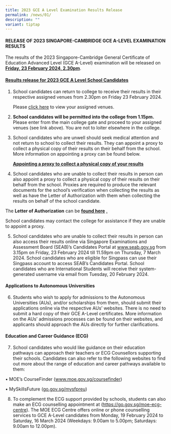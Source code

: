 ```yaml
---
title: 2023 GCE A Level Examination Results Release
permalink: /news/01/
description: ""
variant: tiptap
---
```

<h4>RELEASE OF 2023 SINGAPORE-CAMBRIDGE GCE A-LEVEL EXAMINATION RESULTS</h4>
<p>The results of the 2023 Singapore-Cambridge General Certificate of Education
Advanced Level (GCE A-Level) examination will be released on <strong><u>Friday, 23 February 2024, 2.30pm</u></strong>.</p>
<h4><strong><u>Results release for 2023 GCE A Level School Candidates</u></strong></h4>
<ol data-tight="true" class="tight">
<li>
<p>School candidates can return to college to receive their results in their
respective assigned venues from 2.30pm on Friday 23 February 2024.</p>
<p>Please <a href="/files/News/Venues.pdf" rel="noopener noreferrer nofollow" target="_blank">click here</a> to
view your assigned venues.</p>
<p></p>
</li>
<li>
<p><strong>School candidates will be permitted into the college from 1.15pm.</strong> Please
enter from the main college gate and proceed to your assigned venues (see
link above). You are not to loiter elsewhere in the college.</p>
<p></p>
</li>
<li>
<p>School candidates who are unwell should seek medical attention and not
return to school to collect their results. They can appoint a proxy to
collect a physical copy of their results on their behalf from the school.
More information on appointing a proxy can be found below.</p>
<p></p>
<p><strong><u>Appointing a proxy to collect a physical copy of your results</u></strong>
</p>
</li>
<li>
<p>School candidates who are unable to collect their results in person can
also appoint a proxy to collect a physical copy of their results on their
behalf from the school. Proxies are required to produce the relevant documents
for the school’s verification when collecting the results as well as have
the Letter of Authorization with them when collecting the results on behalf
of the school candidate.</p>
</li>
</ol>
<p>The <strong>Letter of Authorization</strong> can be <strong><a href="/files/News/YIJC_Letter_of_Authorisation.pdf" rel="noopener noreferrer nofollow" target="_blank">found here</a></strong> 
<a href="/files/News/YIJC_Letter_of_Authorisation.pdf" rel="noopener noreferrer nofollow" target="_blank">.</a>
</p>
<p>School candidates may contact the college for assistance if they are unable
to appoint a proxy.</p>
<ol start="5" data-tight="true" class="tight">
<li>
<p>School candidates who are unable to collect their results in person can
also access their results online via Singapore Examinations and Assessment
Board (SEAB)’s Candidates Portal at <a href="www.seab.gov.sg" rel="noopener noreferrer nofollow" target="_blank">www.seab.gov.sg</a> from 3.15pm on Friday, 23 February
2024 till 11.59pm on Thursday, 7 March 2024. School candidates who are
eligible for Singpass can use their Singpass account to access SEAB’s Candidates
Portal. School candidates who are International Students will receive their
system-generated username via email from Tuesday, 20 February 2024.</p>
</li>
</ol>
<h4><strong>Applications to Autonomous Universities</strong></h4>
<ol start="6" data-tight="true" class="tight">
<li>
<p>Students who wish to apply for admissions to the Autonomous Universities
(AUs), and/or scholarships from them, should submit their applications
online via the respective AUs’ websites. There is no need to submit a hard
copy of their GCE A-Level certificates. More information on the AUs’ admissions
processes can be found on their websites, and applicants should approach
the AUs directly for further clarifications.</p>
</li>
</ol>
<h4><strong>Education and Career Guidance (ECG)</strong></h4>
<ol start="7" data-tight="true" class="tight">
<li>
<p>School candidates who would like guidance on their education pathways
can approach their teachers or ECG Counsellors supporting their schools.
Candidates can also refer to the following websites to find out more about
the range of education and career pathways available to them:</p>
</li>
</ol>
<p>• MOE’s CourseFinder (<a href="http://www.moe.gov.sg/coursefinder" rel="noopener noreferrer nofollow" target="_blank">www.moe.gov.sg/coursefinder</a>)</p>
<p>• MySkillsFuture (<a href="https://go.gov.sg/mysfpreu" rel="noopener noreferrer nofollow" target="_blank">go.gov.sg/mysfpreu</a>)</p>
<p></p>
<ol start="8" data-tight="true" class="tight">
<li>
<p>To complement the ECG support provided by schools, students can also make
an ECG counselling appointment at (<a href="https://go.gov.sg/moe-ecg-centre" rel="noopener noreferrer nofollow" target="_blank">https://go.gov.sg/moe-ecg-centre</a>).
The MOE ECG Centre offers online or phone counselling services to GCE A-Level
candidates from Monday, 19 February 2024 to Saturday, 16 March 2024 (Weekdays:
9.00am to 5.00pm; Saturdays: 9.00am to 12.00pm).</p>
</li>
</ol>
<p></p>